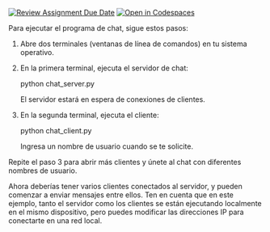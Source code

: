 [![Review Assignment Due Date](https://classroom.github.com/assets/deadline-readme-button-24ddc0f5d75046c5622901739e7c5dd533143b0c8e959d652212380cedb1ea36.svg)](https://classroom.github.com/a/RvxJKA0f)
[![Open in Codespaces](https://classroom.github.com/assets/launch-codespace-7f7980b617ed060a017424585567c406b6ee15c891e84e1186181d67ecf80aa0.svg)](https://classroom.github.com/open-in-codespaces?assignment_repo_id=13264709)

Para ejecutar el programa de chat, sigue estos pasos:

1. Abre dos terminales (ventanas de línea de comandos) en tu sistema operativo.
2. En la primera terminal, ejecuta el servidor de chat:

   python chat_server.py

   El servidor estará en espera de conexiones de clientes.
3. En la segunda terminal, ejecuta el cliente:

   python chat_client.py

   Ingresa un nombre de usuario cuando se te solicite.

Repite el paso 3 para abrir más clientes y únete al chat con diferentes nombres de usuario.

Ahora deberías tener varios clientes conectados al servidor, y pueden comenzar a enviar mensajes entre ellos. Ten en cuenta que en este ejemplo, tanto el servidor como los clientes se están ejecutando localmente en el mismo dispositivo, pero puedes modificar las direcciones IP para conectarte en una red local.
